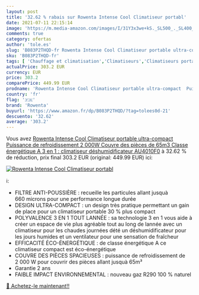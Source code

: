 ```yaml
---
layout: post
title: '32.62 % rabais sur Rowenta Intense Cool Climatiseur portabl'
date: 2021-07-11 22:15:14
image: 'https://m.media-amazon.com/images/I/31Y3x3we+kS._SL500_._SL400_.jpg'
comments: true
category: ofertas
author: 'tole.es'
slug: 'B083P2THQD-fr Rowenta Intense Cool Climatiseur portable ultra-compact...'
sku: 'B083P2THQD-fr'
tags: [ 'Chauffage et climatisation','Climatiseurs','Climatiseurs portables','Cuisine et Maison','rowenta', ]
actualPrice: 303.2 EUR
currency: EUR
price: 303.2
comparePrice: 449.99 EUR
prodname: 'Rowenta Intense Cool Climatiseur portable ultra-compact  Puissance de refroidissement 2 000W  Couvre des pièces de 65m3  Classe énergétique A  3 en 1 : climatiseur  déshumidificateur AU4010F0'
country: 'fr'
flag: '🇫🇷'
brand: 'Rowenta'
buyurl: 'https://www.amazon.fr/dp/B083P2THQD/?tag=tolees0d-21'
descuento: '32.62'
average: '303.2'
---
```


Vous avez [Rowenta Intense Cool Climatiseur portable ultra-compact  Puissance de refroidissement 2 000W  Couvre des pièces de 65m3  Classe énergétique A  3 en 1 : climatiseur  déshumidificateur AU4010F0](https://www.amazon.fr/dp/B083P2THQD/?tag=tolees0d-21)  à  32.62 % de réduction, prix final  303.2 EUR (original: 449.99 EUR) ici:

[![Rowenta Intense Cool Climatiseur portabl](https://m.media-amazon.com/images/I/31Y3x3we+kS._SL500_._SL400_.jpg)](https://www.amazon.fr/dp/B083P2THQD/?tag=tolees0d-21)

ℹ️:

- FILTRE ANTI-POUSSIÈRE : recueille les particules allant jusquà 660 microns pour une performance longue durée
- DESIGN ULTRA-COMPACT : un design très pratique permettant un gain de place pour un climatiseur portable 30 % plus compact
- POLYVALENCE 3 EN 1 TOUT LANNÉE : sa technologie 3 en 1 vous aide à créer un espace de vie plus agréable tout au long de lannée avec un climatiseur pour les chaudes journées dété un déshumidificateur pour les jours humides et un ventilateur pour une sensation de fraîcheur
- EFFICACITÉ ÉCO-ÉNERGÉTIQUE : de classe énergétique A ce climatiseur compact est éco-énergétique
- COUVRE DES PIÈCES SPACIEUSES : puissance de refroidissement de 2 000 W pour couvrir des pièces allant jusquà 65m³
- Garantie 2 ans
- FAIBLE IMPACT ENVIRONNEMENTAL : nouveau gaz R290 100 % naturel

[🛒 Achetez-le maintenant!!](https://www.amazon.fr/dp/B083P2THQD/?tag=tolees0d-21)
